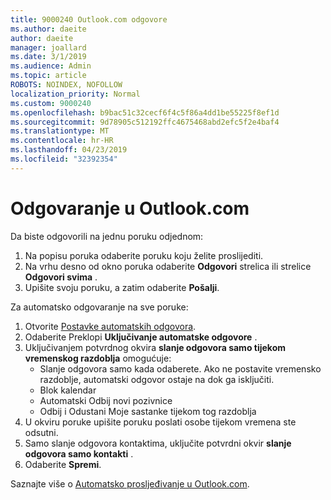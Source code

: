 ```yaml
---
title: 9000240 Outlook.com odgovore
ms.author: daeite
author: daeite
manager: joallard
ms.date: 3/1/2019
ms.audience: Admin
ms.topic: article
ROBOTS: NOINDEX, NOFOLLOW
localization_priority: Normal
ms.custom: 9000240
ms.openlocfilehash: b9bac51c32cecf6f4c5f86a4dd1be55225f8ef1d
ms.sourcegitcommit: 9d78905c512192ffc4675468abd2efc5f2e4baf4
ms.translationtype: MT
ms.contentlocale: hr-HR
ms.lasthandoff: 04/23/2019
ms.locfileid: "32392354"
---
```

# <a name="replying-in-outlookcom"></a>Odgovaranje u Outlook.com

Da biste odgovorili na jednu poruku odjednom:

1. Na popisu poruka odaberite poruku koju želite proslijediti.
2. Na vrhu desno od okno poruka odaberite **Odgovori** strelica ili strelice **Odgovori svima** .
3. Upišite svoju poruku, a zatim odaberite **Pošalji**.

Za automatsko odgovaranje na sve poruke:

1. Otvorite [Postavke automatskih odgovora](https://outlook.live.com/mail/options/mail/automaticReplies/automaticRepliesOption).
2. Odaberite Preklopi **Uključivanje automatske odgovore** .
3. Uključivanjem potvrdnog okvira **slanje odgovora samo tijekom vremenskog razdoblja** omogućuje:
    - Slanje odgovora samo kada odaberete. Ako ne postavite vremensko razdoblje, automatski odgovor ostaje na dok ga isključiti.
    - Blok kalendar
    - Automatski Odbij novi pozivnice
    - Odbij i Odustani Moje sastanke tijekom tog razdoblja
4. U okviru poruke upišite poruku poslati osobe tijekom vremena ste odsutni.
5. Samo slanje odgovora kontaktima, uključite potvrdni okvir **slanje odgovora samo kontakti** .
6. Odaberite **Spremi**.

Saznajte više o [Automatsko prosljeđivanje u Outlook.com](https://support.office.com/article/14614626-9855-48dc-a986-dec81d07b1a0).